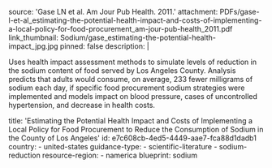 source: 'Gase LN et al. Am Jour Pub Health. 2011.'
attachment: PDFs/gase-l-et-al_estimating-the-potential-health-impact-and-costs-of-implementing-a-local-policy-for-food-procurement_am-jour-pub-health_2011.pdf
link_thumbnail: Sodium/gase_estimating-the-potential-health-impact_jpg.jpg
pinned: false
description: |
  <p>Uses health impact assessment methods to simulate levels of reduction in the sodium content of food served by Los Angeles County. Analysis predicts that adults would consume, on average, 233 fewer milligrams of sodium each day, if specific food procurement sodium strategies were implemented and models impact on blood pressure, cases of uncontrolled hypertension, and decrease in health costs.<br>
  </p>
title: 'Estimating the Potential Health Impact and Costs of Implementing a Local Policy for Food Procurement to Reduce the Consumption of Sodium in the County of Los Angeles'
id: e7c608cb-4ed5-4449-aae7-fca88d1dadb1
country:
  - united-states
guidance-type:
  - scientific-literature
  - sodium-reduction
resource-region:
  - namerica
blueprint: sodium
